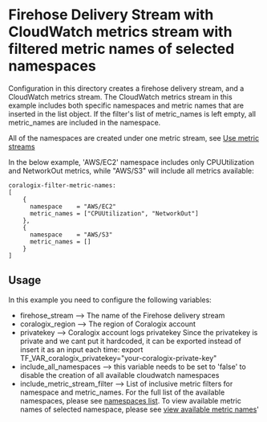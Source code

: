 # Firehose Delivery Stream with CloudWatch metrics stream with filtered metric names of selected namespaces 
Configuration in this directory creates a firehose delivery stream, and a CloudWatch metrics stream. 
The CloudWatch metrics stream in this example includes both specific namespaces and metric names that are inserted in the list object. If the filter's list of metric_names is left empty, all metric_names are included in the namespace.

All of the namespaces are created under one metric stream, see [Use metric streams](https://docs.aws.amazon.com/AmazonCloudWatch/latest/monitoring/CloudWatch-Metric-Streams.html)


In the below example, 'AWS/EC2' namespace includes only CPUUtilization and NetworkOut metrics, while "AWS/S3" will include all metrics available:
```
coralogix-filter-metric-names:
[
    {
      namespace    = "AWS/EC2"
      metric_names = ["CPUUtilization", "NetworkOut"]
    }, 
    {
      namespace    = "AWS/S3"
      metric_names = []
    }
]
```

## Usage

In this example you need to configure the following variables:
* firehose_stream --> The name of the Firehose delivery stream
* coralogix_region --> The region of Coralogix account
* privatekey --> Coralogix account logs privatekey
Since the privatekey is private and we cant put it hardcoded, it can be exported instead of insert it as an input each time:
export TF_VAR_coralogix_privatekey="your-coralogix-private-key"
* include_all_namespaces --> this variable needs to be set to 'false' to disable the creation of all available cloudwatch namespaces
* include_metric_stream_filter --> List of inclusive metric filters for namespace and metric_names. For the full list of the available namespaces, please see [namespaces list](https://docs.aws.amazon.com/AmazonCloudWatch/latest/monitoring/aws-services-cloudwatch-metrics.html). To view available metric names of selected namespace, please see [view available metric names](https://docs.aws.amazon.com/AmazonCloudWatch/latest/monitoring/viewing_metrics_with_cloudwatch.html)'